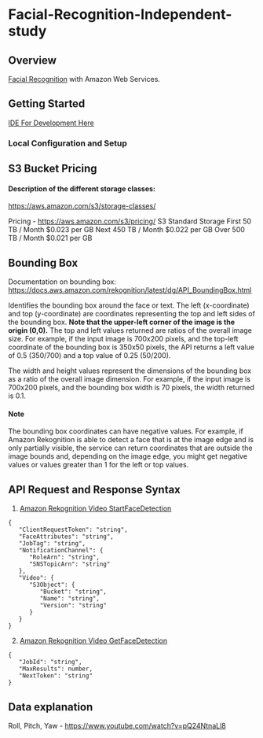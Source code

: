 # Facial-Recognition-Independent-study

## Overview
[Facial Recognition](https://aws.amazon.com/rekognition/) with Amazon Web Services.

## Getting Started
[IDE For Development Here](<linkToDownloadIDE>)

### Local Configuration and Setup

## S3 Bucket Pricing

#### Description of the different storage classes:
https://aws.amazon.com/s3/storage-classes/

Pricing - https://aws.amazon.com/s3/pricing/
S3 Standard Storage
First 50 TB / Month	$0.023 per GB
Next 450 TB / Month	$0.022 per GB
Over 500 TB / Month	$0.021 per GB



## Bounding Box
Documentation on bounding box: https://docs.aws.amazon.com/rekognition/latest/dg/API_BoundingBox.html

Identifies the bounding box around the face or text. The left (x-coordinate) and top (y-coordinate) are coordinates representing the top and left sides of the bounding box. **Note that the upper-left corner of the image is the origin (0,0).**
The top and left values returned are ratios of the overall image size. For example, if the input image is 700x200 pixels, and the top-left coordinate of the bounding box is 350x50 pixels, the API returns a left value of 0.5 (350/700) and a top value of 0.25 (50/200).

The width and height values represent the dimensions of the bounding box as a ratio of the overall image dimension. For example, if the input image is 700x200 pixels, and the bounding box width is 70 pixels, the width returned is 0.1.

#### Note
The bounding box coordinates can have negative values. For example, if Amazon Rekognition is able to detect a face that is at the image edge and is only partially visible, the service can return coordinates that are outside the image bounds and, depending on the image edge, you might get negative values or values greater than 1 for the left or top values.

## API Request and Response Syntax
1. [Amazon Rekognition Video StartFaceDetection](https://docs.aws.amazon.com/rekognition/latest/dg/API_StartFaceDetection.html)
```
{
   "ClientRequestToken": "string",
   "FaceAttributes": "string",
   "JobTag": "string",
   "NotificationChannel": { 
      "RoleArn": "string",
      "SNSTopicArn": "string"
   },
   "Video": { 
      "S3Object": { 
         "Bucket": "string",
         "Name": "string",
         "Version": "string"
      }
   }
}
```

2. [Amazon Rekognition Video GetFaceDetection](https://docs.aws.amazon.com/rekognition/latest/dg/API_GetFaceDetection.html)
```
{
   "JobId": "string",
   "MaxResults": number,
   "NextToken": "string"
}
```


## Data explanation
Roll, Pitch, Yaw - https://www.youtube.com/watch?v=pQ24NtnaLl8
